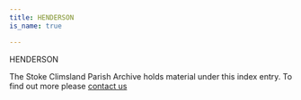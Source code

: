 ```yaml
---
title: HENDERSON
is_name: true

---
```


HENDERSON


The Stoke Climsland Parish Archive holds material under this index entry. To find out more please [contact us](/contact/)
